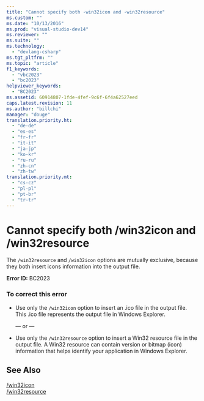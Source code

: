 ```yaml
---
title: "Cannot specify both -win32icon and -win32resource"
ms.custom: ""
ms.date: "10/13/2016"
ms.prod: "visual-studio-dev14"
ms.reviewer: ""
ms.suite: ""
ms.technology: 
  - "devlang-csharp"
ms.tgt_pltfrm: ""
ms.topic: "article"
f1_keywords: 
  - "vbc2023"
  - "bc2023"
helpviewer_keywords: 
  - "BC2023"
ms.assetid: 60914807-1fde-4fef-9c6f-6f4a62527eed
caps.latest.revision: 11
ms.author: "billchi"
manager: "douge"
translation.priority.ht: 
  - "de-de"
  - "es-es"
  - "fr-fr"
  - "it-it"
  - "ja-jp"
  - "ko-kr"
  - "ru-ru"
  - "zh-cn"
  - "zh-tw"
translation.priority.mt: 
  - "cs-cz"
  - "pl-pl"
  - "pt-br"
  - "tr-tr"
---
```

# Cannot specify both /win32icon and /win32resource
The `/win32resource` and `/win32icon` options are mutually exclusive, because they both insert icons information into the output file.  
  
 **Error ID:** BC2023  
  
### To correct this error  
  
-   Use only the `/win32icon` option to insert an .ico file in the output file. This .ico file represents the output file in Windows Explorer.  
  
     — or —  
  
-   Use only the `/win32resource` option to insert a Win32 resource file in the output file. A Win32 resource can contain version or bitmap (icon) information that helps identify your application in Windows Explorer.  
  
## See Also  
 [/win32icon](../Topic/-win32icon.md)   
 [/win32resource](../Topic/-win32resource.md)